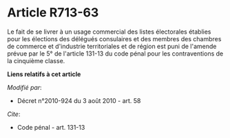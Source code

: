 # Article R713-63

Le fait de se livrer à un usage commercial des listes électorales établies pour les élections des délégués consulaires et des
membres des chambres de commerce et d'industrie territoriales et de région est puni de l'amende prévue par le 5° de l'article
131-13 du code pénal pour les contraventions de la cinquième classe.

**Liens relatifs à cet article**

_Modifié par_:

  - Décret n°2010-924 du 3 août 2010 - art. 58

_Cite_:

  - Code pénal - art. 131-13
